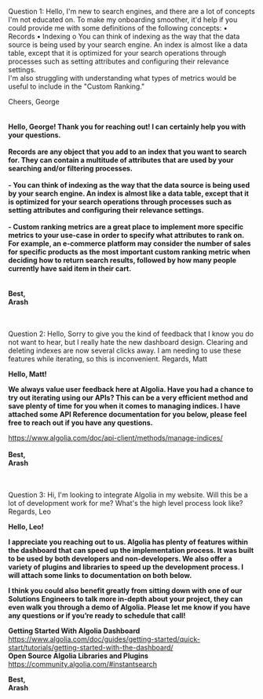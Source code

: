 Question 1: Hello,
I'm new to search engines, and there are a lot of concepts I'm not educated on. To make my onboarding smoother, it'd help if you could provide me with some definitions of the following concepts:
•	Records
•	Indexing
o	You can think of indexing as the way that the data source is being used by your search engine. An index is almost like a data table, except that it is optimized for your search operations through processes such as setting attributes and configuring their relevance settings.  
I'm also struggling with understanding what types of metrics would be useful to include in the "Custom Ranking."

Cheers, George
<br />
<br />
<br />
**Hello, George!
Thank you for reaching out! I can certainly help you with your questions.** <br />
<br />
**Records are any object that you add to an index that you want to search for. They can contain a multitude of attributes that are used by your searching and/or filtering processes.**
<br />
<br />
**-	You can think of indexing as the way that the data source is being used by your search engine. An index is almost like a data table, except that it is optimized for your search operations through processes such as setting attributes and configuring their relevance settings.**
<br />
<br />
**-	Custom ranking metrics are a great place to implement more specific metrics to your use-case in order to specify what attributes to rank on. For example, an e-commerce platform may consider the number of sales for specific products as the most important custom ranking metric when deciding how to return search results, followed by how many people currently have said item in their cart.**
<br />
<br />
<br />
**Best,<br />
Arash**
<br />
<br />
<br />

Question 2: Hello,
Sorry to give you the kind of feedback that I know you do not want to hear, but I really hate the new dashboard design. Clearing and deleting indexes are now several clicks away. I am needing to use these features while iterating, so this is inconvenient.
Regards, Matt

**Hello, Matt!**

**We always value user feedback here at Algolia. Have you had a chance to try out iterating using our APIs? This can be a very efficient method and save plenty of time for you when it comes to managing indices. I have attached some API Reference documentation for you below, please feel free to reach out if you have any questions.**

https://www.algolia.com/doc/api-client/methods/manage-indices/
<br />
<br />
**Best,<br />
Arash**
<br />
<br />
<br />

Question 3: Hi,
I'm looking to integrate Algolia in my website. Will this be a lot of development work for me? What's the high level process look like?
Regards, Leo

**Hello, Leo!**

**I appreciate you reaching out to us. Algolia has plenty of features within the dashboard that can speed up the implementation process. It was built to be used by both developers and non-developers. We also offer a variety of plugins and libraries to speed up the development process. I will attach some links to documentation on both below.**

**I think you could also benefit greatly from sitting down with one of our Solutions Engineers to talk more in-depth about your project, they can even walk you through a demo of Algolia. Please let me know if you have any questions or if you’re ready to schedule that call!**

**Getting Started With Algolia Dashboard**
https://www.algolia.com/doc/guides/getting-started/quick-start/tutorials/getting-started-with-the-dashboard/
<br />
**Open Source Algolia Libraries and Plugins**
https://community.algolia.com/#instantsearch


**Best,<br />
Arash**

<br />
<br />



